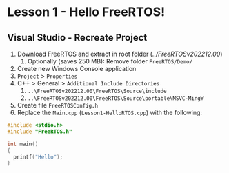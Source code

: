# Lesson 1 - Hello FreeRTOS!

## Visual Studio - Recreate Project

1. Download FreeRTOS and extract in root folder (_../FreeRTOSv202212.00_)
   1. Optionally (saves 250 MB): Remove folder `FreeRTOS/Demo/`
2. Create new Windows Console application
3. `Project` > `Properties`
4. C++ > General > `Additional Include Directories`
   1. `..\FreeRTOSv202212.00\FreeRTOS\Source\include`
   2. `..\FreeRTOSv202212.00\FreeRTOS\Source\portable\MSVC-MingW`
5. Create file `FreeRTOSConfig.h`
6. Replace the `Main.cpp` (`Lesson1-HelloRTOS.cpp`) with the following:

```cpp
#include <stdio.h>
#include "FreeRTOS.h"

int main()
{
  printf("Hello");
}
```
